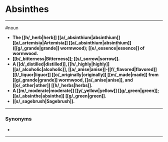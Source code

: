 # Absinthes
---
#noun
- **The [[h/_herb|herb]] [[a/_absinthium|absinthium]] [[a/_artemisia|Artemisia]] [[a/_absinthium|absinthium]] ([[g/_grande|grande]] wormwood); [[e/_essence|essence]] of wormwood.**
- **[[b/_bitterness|Bitterness]]; [[s/_sorrow|sorrow]].**
- **A [[d/_distilled|distilled]], [[h/_highly|highly]] [[a/_alcoholic|alcoholic]], [[a/_anise|anise]]-[[f/_flavored|flavored]] [[l/_liquor|liquor]] [[o/_originally|originally]] [[m/_made|made]] from [[g/_grande|grande]] wormwood, [[a/_anise|anise]], and [[o/_other|other]] [[h/_herbs|herbs]].**
- **A [[m/_moderate|moderate]] [[y/_yellow|yellow]] [[g/_green|green]]; [[a/_absinthe|absinthe]] [[g/_green|green]].**
- **[[s/_sagebrush|Sagebrush]].**
---
### Synonyms
- 
---
